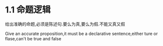 # 1.1 命题逻辑

给出准确的命题,必须是陈述句.要么为真,要么为假.不能又真又假

Give an accurate proposition,it must be a declarative sentence,either ture or flase,can't be true and false
